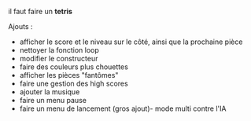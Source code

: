 il faut faire un **tetris**

Ajouts :
- afficher le score et le niveau sur le côté, ainsi que la prochaine pièce
- nettoyer la fonction loop
- modifier le constructeur
- faire des couleurs plus chouettes
- afficher les pièces "fantômes"
- faire une gestion des high scores
- ajouter la musique
- faire un menu pause
- faire un menu de lancement
(gros ajout)- mode multi contre l'IA
